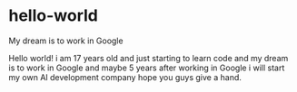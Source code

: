 # hello-world
My dream is to work in Google 
<p>Hello world! i am 17 years old and just starting to learn code and my dream is to work in Google and maybe 5 years after working in Google i will start my own AI development company hope you guys give a hand.</p>
